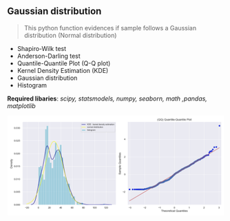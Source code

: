 ## Gaussian distribution 

> This python function evidences if sample follows a Gaussian distribution (Normal distribution)

- Shapiro-Wilk test
- Anderson-Darling test
- Quantile-Quantile Plot (Q-Q plot)
- Kernel Density Estimation (KDE)
- Gaussian distribution 
- Histogram

**Required libaries**: *scipy, statsmodels, numpy, seaborn, math ,pandas, matplotlib*

![Image Detection](plot1.png)

